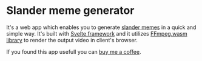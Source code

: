 # Slander meme generator

It's a web app which enables you to generate [slander memes](https://knowyourmeme.com/memes/fans-explaining-montages-x-slander) in a quick and simple way.
It's built with [Svelte framework](https://svelte.dev/) and it utilizes [FFmpeg.wasm library](https://github.com/ffmpegwasm/ffmpeg.wasm) to render the output video in client's browser.

If you found this app usefull you can [buy me a coffee](https://www.buymeacoffee.com/mateuszgoik).

